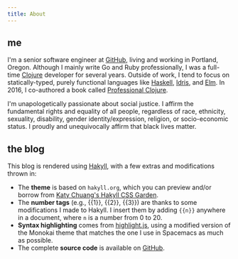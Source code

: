 ```yaml
---
title: About
---
```


## me

I'm a senior software engineer at [GitHub](https://github.com), living and
working in Portland, Oregon. Although I mainly write Go and Ruby professionally,
I was a full-time [Clojure] developer for several years. Outside of work, I tend to
focus on statically-typed, purely functional languages like [Haskell], [Idris],
and [Elm]. In 2016, I co-authored a book called [Professional Clojure][].

I'm unapologetically passionate about social justice. I affirm the fundamental
rights and equality of all people, regardless of race, ethnicity, sexuality,
disability, gender identity/expression, religion, or socio-economic status. I
proudly and unequivocally affirm that black lives matter.

[Clojure]: https://www.clojure.org/
[Haskell]: https://www.haskell.org/
[Idris]: https://www.idris-lang.org/
[Elm]: http://elm-lang.org/
[Professional Clojure]: http://www.wiley.com/WileyCDA/WileyTitle/productCd-1119267277.html

## the blog

This blog is rendered using [Hakyll], with a few extras and modifications thrown in:

* The **theme** is based on `hakyll.org`, which you can preview and/or borrow from
  [Katy Chuang's Hakyll CSS Garden][Hakyll CSS Garden].
* The **number tags** (e.g., {{1}}, {{2}}, {{3}}) are thanks to some modifications I
  made to Hakyll. I insert them by adding `{{n}}` anywhere in a document, where
  `n` is a number from 0 to 20.
* **Syntax highlighting** comes from [highlight.js], using a modified version of the
  Monokai theme that matches the one I use in Spacemacs as much as possible.
* The complete **source code** is available on [GitHub].

[Hakyll]: https://jaspervdj.be/hakyll/
[Hakyll CSS Garden]: http://katychuang.com/hakyll-cssgarden/themes/default/?theme=haskell.org
[highlight.js]: https://highlightjs.org/
[GitHub]: https://github.com/holguinj/holguinj.github.io/tree/develop
